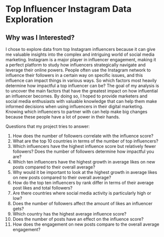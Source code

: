 # Top Influencer Instagram Data Exploration
## Why was I Interested?
I chose to explore data from top Instagram influencers because it can give me valuable insights into the complex and intriguing world of social media marketing. Instagram is a major player in influencer engagement, making it a perfect platform to study how influencers strategically navigate and leverage their online powers. People often use the Instagram network to influence their followers in a certain way on specific issues, and this influence can impact things in various ways. So which factors most heavily determine how impactful a top influencer can be? The goal of my analysis is to uncover the main factors that have the greatest impact on how influential an influencer becomes. By doing so, I hoped to provide marketers and social media enthusiasts with valuable knowledge that can help them make informed decisions when using influencers in their digital marketing. Knowing which influencers to partner with can help make big changes because these people have a lot of power in their hands.

Questions that my project tries to answer:
1.  How does the number of followers correlate with the influence score?
2.  What are the top 10 countries in terms of the number of top influencers?
3.  Which influencers have the highest influence score but relatively fewer followers? Does the number of followers determine how impactful you are?
4.  Which ten influencers have the highest growth in average likes on new posts compared to their overall average?
5.  Why would it be important to look at the highest growth in average likes on new posts compared to their overall average?
6.  How do the top ten influencers by rank differ in terms of their average post likes and total followers?
7.  Are there countries where social media activity is particularly high or low?
8.  Does the number of followers affect the amount of likes an influencer gets?
9.  Which country has the highest average influence score?
10. Does the number of posts have an effect on the influence score?
11. How does the engagement on new posts compare to the overall average engagement?
